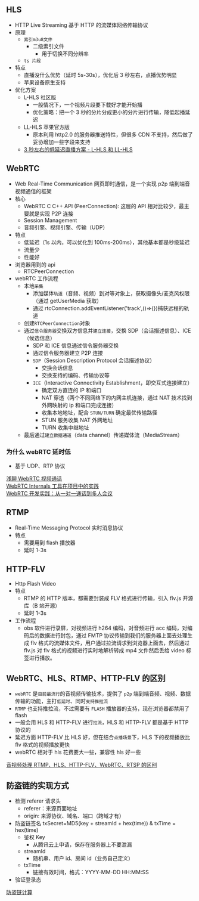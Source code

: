 ## HLS

- HTTP Live Streaming 基于 HTTP 的流媒体网络传输协议
- 原理
  - `索引m3u8文件`
    - 二级索引文件
      - 用于切换不同分辨率
  - `ts 片段`
- 特点
  - 直播没什么优势（延时 5s-30s），优化后 3 秒左右，点播优势明显
  - 苹果设备原生支持
- 优化方案
  - L-HLS 社区版
    - 一般情况下，一个视频片段要下载好才能开始播
    - 优化策略：把一个 3 秒的分片分成更小的分片进行传输，降低起播延迟
  - LL-HLS 苹果官方版
    - 原本利用 http2.0 的服务器推送特性，但很多 CDN 不支持，然后做了妥协增加一些字段来支持
  - [3 秒左右的低延迟直播方案 - L-HLS 和 LL-HLS](https://juejin.cn/post/7012155300916658189)

## WebRTC

- Web Real-Time Communication 网页即时通信，是一个实现 p2p 端到端音视频通信的框架
- 核心
  - WebRTC C C++ API (PeerConnection): 这层的 API 相对比较少，最主要就是实现 P2P 连接
  - Session Management
  - 音频引擎、视频引擎、传输（UDP）
- 特点
  - 低延迟（1s 以内，可以优化到 100ms-200ms），其他基本都是秒级延迟
  - 流量少
  - 性能好
- 浏览器用到的 api
  - RTCPeerConnection
- webRTC 工作流程
  - 本地`采集`
    - 添加媒体`轨道`（音频、视频）到对等对象上，获取摄像头/麦克风权限（通过 getUserMedia 获取）
    - 通过 rtcConnection.addEventListener('track',()=>{})捕获远程的轨道
  - 创建`RTCPeerConnection`对象
  - 通过`信令服务器`交换双方信息并`建立连接`，交换 SDP（会话描述信息）、ICE（候选信息）
    - SDP 和 ICE 信息通过信令服务器交换
    - 通过信令服务器建立 P2P 连接
    - `SDP`（Session Description Protocol 会话描述协议）
      - 交换会话信息
      - 交换支持的编码、传输协议等
    - `ICE`（Interactive Connectivity Establishment，即交互式连接建立）
      - 确定双方直连的 IP 和端口
      - NAT 穿透（两个不同网络下的内网主机连接，通过 NAT 技术找到外网映射的 ip 和端口完成连接）
      - 收集本地地址，配合 `STUN/TURN` 确定最优传输路径
      - STUN 服务收集 NAT 外网地址
      - TURN 收集中继地址
  - 最后通过`建立数据通道`（data channel）传递媒体流（MediaStream）

### 为什么 webRTC 延时低

- 基于 UDP、RTP 协议

[浅聊 WebRTC 视频通话](https://juejin.cn/post/7000205126719766565)  
[WebRTC Internals 工具在项目中的实践](https://juejin.cn/post/7022909301035368456)  
[WebRTC 开发实践：从一对一通话到多人会议](https://blog.51cto.com/ticktick/2348008)

## RTMP

- Real-Time Messaging Protocol 实时消息协议
- 特点
  - 需要用到 flash 播放器
  - 延时 1-3s

## HTTP-FLV

- Http Flash Video
- 特点
  - RTMP 的 HTTP 版本，都需要封装成 FLV 格式进行传输，引入 flv.js 开源库（B 站开源）
  - 延时 1-3s
- 工作流程
  - obs 软件进行录屏，对视频进行 h264 编码，对音频进行 acc 编码，对编码后的数据进行封包，通过 FMTP 协议传输到我们的服务器上面去处理生成 flv 格式的流媒体文件，用户通过拉流请求到浏览器上面去，然后通过 flv.js 对 flv 格式的视频进行实时地解析转成 mp4 文件然后丢给 video 标签进行播放。

## WebRTC、HLS、RTMP、HTTP-FLV 的区别

- `webRTC` 是`目前最流行`的音视频传输技术，提供了 `p2p` 端到端音频、视频、数据传输的功能，主打`低延时`、同时`支持推拉流`
- `RTMP` 也支持推拉流，不过需要有 `FLASH` 播放器的支持，现在浏览器都禁用了 flash
- 一般会用 HLS 和 HTTP-FLV 进行`拉流`，HLS 和 HTTP-FLV 都是基于 HTTP 协议的
- 延迟方面 HTTP-FLV 比 HLS 好，但在结合`点播场景`下，HLS 下的视频播放比 flv 格式的视频播放更快
- webRTC 相对于 hls 花费要大一些，兼容性 hls 好一些

[音视频处理 RTMP、HLS、HTTP-FLV、WebRTC、RTSP 的区别](https://blog.csdn.net/Daniel_Leung/article/details/130456035)

## 防盗链的实现方式

- 检测 referer 请求头
  - referer：来源页面地址
  - origin: 来源协议、域名、端口（跨域才有）
- 防盗链签名 txSecret=MD5(key + streamId + hex(time)) & txTime = hex(time)
  - 鉴权 Key
    - 从腾讯云上申请，保存在服务器上不要泄漏
  - streamId
    - 随机串、用户 id、房间 id（业务自己定义）
  - txTime
    - 链接有效时间，格式：YYYY-MM-DD HH:MM:SS
- 验证登录态

[防盗链计算](https://cloud.tencent.com/document/product/267/32735)

